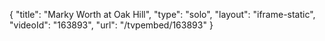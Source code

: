 {
    "title": "Marky Worth at Oak Hill",
    "type": "solo",
    "layout": "iframe-static",
    "videoId": "163893",
    "url": "\/tvpembed\/163893"
}